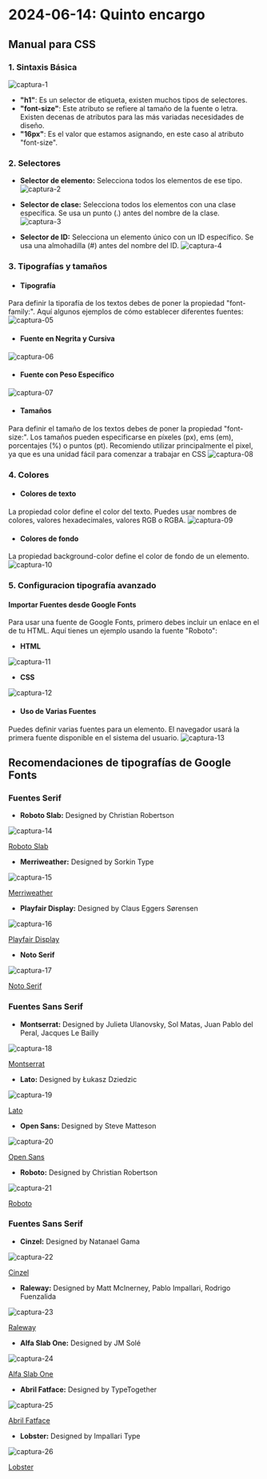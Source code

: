 # **2024-06-14: Quinto encargo**

## **Manual para CSS**

### 1. Sintaxis Básica

![captura-1](imagenes/captura-01.png)

- **"h1"**: Es un selector de etiqueta, existen muchos tipos de selectores.
- **"font-size"**: Este atributo se refiere al tamaño de la fuente o letra. Existen decenas de atributos para las más variadas necesidades de diseño.
- **"16px"**: Es el valor que estamos asignando, en este caso al atributo "font-size".​​

### 2. Selectores

- **Selector de elemento:** Selecciona todos los elementos de ese tipo.
![captura-2](imagenes/captura-02.png)
  
- **Selector de clase:** Selecciona todos los elementos con una clase específica. Se usa un punto (.) antes del nombre de la clase.
![captura-3](imagenes/captura-03.png)
  
- **Selector de ID:**  Selecciona un elemento único con un ID específico. Se usa una almohadilla (#) antes del nombre del ID.
![captura-4](imagenes/captura-04.png)

### 3. Tipografías y tamaños

- #### Tipografía 
Para definir la tiporafía de los textos debes de poner la propiedad "font-family:". Aquí algunos ejemplos de cómo establecer diferentes fuentes:
![captura-05](imagenes/captura-05.png)

- #### Fuente en Negrita y Cursiva
![captura-06](imagenes/captura-06.png)

- #### Fuente con Peso Específico
![captura-07](imagenes/captura-07.png)

- #### Tamaños 
Para definir el tamaño de los textos debes de poner la propiedad "font-size:". Los tamaños pueden especificarse en píxeles (px), ems (em), porcentajes (%) o puntos (pt). Recomiendo utilizar principalmente el pixel, ya que es una unidad fácil para comenzar a trabajar en CSS
![captura-08](imagenes/captura-08.png)

### 4. Colores

- #### Colores de texto
La propiedad color define el color del texto. Puedes usar nombres de colores, valores hexadecimales, valores RGB o RGBA.
![captura-09](imagenes/captura-09.png)

- #### Colores de fondo
La propiedad background-color define el color de fondo de un elemento.
![captura-10](imagenes/captura-10.png)

### 5. Configuracion tipografía avanzado

#### Importar Fuentes desde Google Fonts
Para usar una fuente de Google Fonts, primero debes incluir un enlace en el <head> de tu HTML. Aquí tienes un ejemplo usando la fuente "Roboto":
- **HTML**

![captura-11](imagenes/captura-11.png)
- **CSS**

![captura-12](imagenes/captura-12.png)

- #### Uso de Varias Fuentes
Puedes definir varias fuentes para un elemento. El navegador usará la primera fuente disponible en el sistema del usuario.
![captura-13](imagenes/captura-13.png)

## **Recomendaciones de tipografías de Google Fonts**

### Fuentes Serif
- **Roboto Slab:** Designed by Christian Robertson

![captura-14](imagenes/captura-14.png)

[Roboto Slab](https://fonts.google.com/specimen/Roboto+Slab)

- **Merriweather:** Designed by Sorkin Type

![captura-15](imagenes/captura-15.png)

[Merriweather](https://fonts.google.com/specimen/Merriweather)

- **Playfair Display:** Designed by Claus Eggers Sørensen

![captura-16](imagenes/captura-16.png)

[Playfair Display](https://fonts.google.com/specimen/Playfair+Display)

- **Noto Serif**

![captura-17](imagenes/captura-17.png)

[Noto Serif](https://fonts.google.com/noto/specimen/Noto+Serif)

### Fuentes Sans Serif
- **Montserrat:** Designed by Julieta Ulanovsky, Sol Matas, Juan Pablo del Peral, Jacques Le Bailly

![captura-18](imagenes/captura-18.png)

[Montserrat](https://fonts.google.com/specimen/Montserrat)

- **Lato:** Designed by Łukasz Dziedzic

![captura-19](imagenes/captura-19.png)

[Lato](https://fonts.google.com/specimen/Lato)

- **Open Sans:** Designed by Steve Matteson

![captura-20](imagenes/captura-20.png)

[Open Sans](https://fonts.google.com/specimen/Open+Sans)

- **Roboto:** Designed by Christian Robertson

![captura-21](imagenes/captura-21.png)

[Roboto](https://fonts.google.com/specimen/Roboto)

### Fuentes Sans Serif
- **Cinzel:** Designed by Natanael Gama

![captura-22](imagenes/captura-22.png)

[Cinzel](https://fonts.google.com/specimen/Cinzel)

- **Raleway:** Designed by Matt McInerney, Pablo Impallari, Rodrigo Fuenzalida

![captura-23](imagenes/captura-23.png)

[Raleway](https://fonts.google.com/specimen/Raleway)

- **Alfa Slab One:** Designed by JM Solé

![captura-24](imagenes/captura-24.png)

[Alfa Slab One](https://fonts.google.com/specimen/Alfa+Slab+One)

- **Abril Fatface:** Designed by TypeTogether

![captura-25](imagenes/captura-25.png)

[Abril Fatface](https://fonts.google.com/specimen/Abril+Fatface)

- **Lobster:** Designed by Impallari Type

![captura-26](imagenes/captura-26.png)

[Lobster](https://fonts.google.com/specimen/Lobster)

